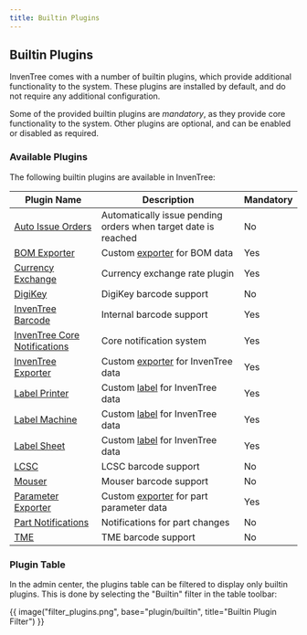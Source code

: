 ```yaml
---
title: Builtin Plugins
---
```


## Builtin Plugins

InvenTree comes with a number of builtin plugins, which provide additional functionality to the system. These plugins are installed by default, and do not require any additional configuration.

Some of the provided builtin plugins are *mandatory*, as they provide core functionality to the system. Other plugins are optional, and can be enabled or disabled as required.

### Available Plugins

The following builtin plugins are available in InvenTree:

| Plugin Name | Description | Mandatory |
| ----------- | ----------- | --------- |
| [Auto Issue Orders](./auto_issue.md) | Automatically issue pending orders when target date is reached | No |
| [BOM Exporter](./bom_exporter.md) | Custom [exporter](../mixins/export.md) for BOM data | Yes |
| [Currency Exchange](./currency_exchange.md) | Currency exchange rate plugin | Yes |
| [DigiKey](./digikey.md) | DigiKey barcode support | No |
| [InvenTree Barcode](./inventree_barcode.md) | Internal barcode support | Yes |
| [InvenTree Core Notifications](./notifications.md) | Core notification system | Yes |
| [InvenTree Exporter](./inventree_exporter.md) | Custom [exporter](../mixins/export.md) for InvenTree data | Yes |
| [Label Printer](./inventree_label.md) | Custom [label](../mixins/label.md) for InvenTree data | Yes |
| [Label Machine](./inventree_label_machine.md) | Custom [label](../mixins/label.md) for InvenTree data | Yes |
| [Label Sheet](./inventree_label_sheet.md) | Custom [label](../mixins/label.md) for InvenTree data | Yes |
| [LCSC](./lcsc.md) | LCSC barcode support | No |
| [Mouser](./mouser.md) | Mouser barcode support | No |
| [Parameter Exporter](./part_parameter_exporter.md) | Custom [exporter](../mixins/export.md) for part parameter data | Yes |
| [Part Notifications](./part_notifications.md) | Notifications for part changes | No |
| [TME](./tme.md) | TME barcode support | No |

### Plugin Table

In the admin center, the plugins table can be filtered to display only builtin plugins. This is done by selecting the "Builtin" filter in the table toolbar:

{{ image("filter_plugins.png", base="plugin/builtin", title="Builtin Plugin Filter") }}
